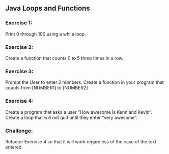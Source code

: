 ## Java Loops and Functions

### Exercise 1:
Print 0 through 100 using a while loop.

### Exercise 2:
Create a function that counts 0 to 5 three times in a row.

### Exercise 3:
Prompt the User to enter 2 numbers.
Create a function in your program that counts from [NUMBER1] to [NUMBER2]

### Exercise 4:
Create a program that asks a user “How awesome is Kenn and Kevin”. Create a loop that will not quit until they enter “very awesome”.

### Challenge:
Refactor Exercise 4 so that it will work regardless of the case of the text entered
